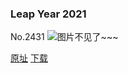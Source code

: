 ### Leap Year 2021
No.2431
![图片不见了~~~](https://imgs.xkcd.com/comics/leap_year_2021.png)

[原址](https://xkcd.com//2431) [下载](https://imgs.xkcd.com/comics/leap_year_2021.png)

